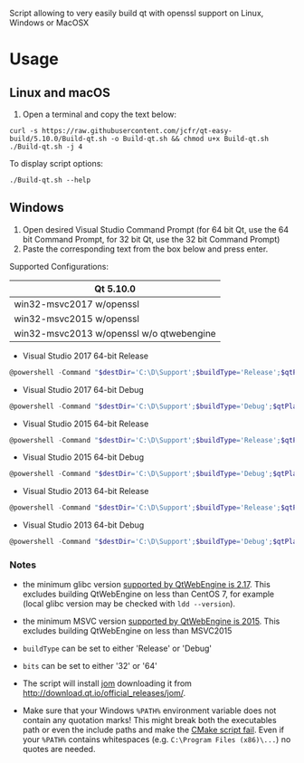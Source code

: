 Script allowing to very easily build qt with openssl support on Linux, Windows or MacOSX

Usage
=====

Linux and macOS
---------------

1. Open a terminal and copy the text below:

```
curl -s https://raw.githubusercontent.com/jcfr/qt-easy-build/5.10.0/Build-qt.sh -o Build-qt.sh && chmod u+x Build-qt.sh
./Build-qt.sh -j 4
```

To display script options:

```
./Build-qt.sh --help
```

Windows
-------

1. Open desired Visual Studio Command Prompt (for 64 bit Qt, use the 64 bit Command Prompt, for 32 bit Qt, use the 32 bit Command Prompt)
2. Paste the corresponding text from the box below and press enter.

Supported Configurations:

| Qt 5.10.0                               |
| ----------------------------------------|
| win32-msvc2017 w/openssl                |
| win32-msvc2015 w/openssl                |
| win32-msvc2013 w/openssl w/o qtwebengine|

* Visual Studio 2017 64-bit Release

```PowerShell
@powershell -Command "$destDir='C:\D\Support';$buildType='Release';$qtPlatform='win32-msvc2017';$bits='64';iex ((new-object net.webclient).DownloadString('https://raw.githubusercontent.com/jcfr/qt-easy-build/5.10.0/windows_build_qt.ps1'))"
```

* Visual Studio 2017 64-bit Debug

```PowerShell
@powershell -Command "$destDir='C:\D\Support';$buildType='Debug';$qtPlatform='win32-msvc2017';$bits='64';iex ((new-object net.webclient).DownloadString('https://raw.githubusercontent.com/jcfr/qt-easy-build/5.10.0/windows_build_qt.ps1'))"
```

* Visual Studio 2015 64-bit Release

```PowerShell
@powershell -Command "$destDir='C:\D\Support';$buildType='Release';$qtPlatform='win32-msvc2015';$bits='64';iex ((new-object net.webclient).DownloadString('https://raw.githubusercontent.com/jcfr/qt-easy-build/5.10.0/windows_build_qt.ps1'))"
```

* Visual Studio 2015 64-bit Debug

```PowerShell
@powershell -Command "$destDir='C:\D\Support';$buildType='Debug';$qtPlatform='win32-msvc2015';$bits='64';iex ((new-object net.webclient).DownloadString('https://raw.githubusercontent.com/jcfr/qt-easy-build/5.10.0/windows_build_qt.ps1'))"
```

* Visual Studio 2013 64-bit Release

```PowerShell
@powershell -Command "$destDir='C:\D\Support';$buildType='Release';$qtPlatform='win32-msvc2013';$bits='64';iex ((new-object net.webclient).DownloadString('https://raw.githubusercontent.com/jcfr/qt-easy-build/5.10.0/windows_build_qt.ps1'))"
```

* Visual Studio 2013 64-bit Debug

```PowerShell
@powershell -Command "$destDir='C:\D\Support';$buildType='Debug';$qtPlatform='win32-msvc2013';$bits='64';iex ((new-object net.webclient).DownloadString('https://raw.githubusercontent.com/jcfr/qt-easy-build/5.10.0/windows_build_qt.ps1'))"
```

### Notes ###

* the minimum glibc version [supported by QtWebEngine is 2.17](https://github.com/qt/qtwebengine/commit/6d9fe6ba35024efc8e0a26435b51e25aa3ea7f09#diff-fb760d5130a8d1bf9c6f4be03ebcdc20). This excludes building QtWebEngine on less than CentOS 7, for example (local glibc version may be checked with `ldd --version`).

* the minimum MSVC version [supported by QtWebEngine is 2015](https://github.com/qt/qtwebengine/commit/3b4ca800635003844ed54d2e056ee3f6559b108b#diff-355124f6d939bcdc011b1a18983461d4). This excludes building QtWebEngine on less than MSVC2015

* `buildType` can be set to either 'Release' or 'Debug'

* `bits` can be set to either '32' or '64'

* The script will install [jom](http://qt-project.org/wiki/jom) downloading it from http://download.qt.io/official_releases/jom/.

* Make sure that your Windows `%PATH%` environment variable does not contain any quotation marks! This
  might break both the executables path or even the include paths and make the [CMake script fail](https://github.com/jcfr/qt-easy-build/issues/19#issuecomment-213411046).
  Even if your `%PATH%` contains whitespaces (e.g. `C:\Program Files (x86)\...`) no quotes are needed.
